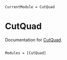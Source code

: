 ```@meta
CurrentModule = CutQuad
```

# CutQuad

Documentation for [CutQuad](https://github.com/jehicken/CutQuad.jl).

```@index
```

```@autodocs
Modules = [CutQuad]
```
